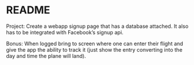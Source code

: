 # README

Project: Create a webapp signup page that has a database attached. It also has to be integrated with Facebook’s signup api.

Bonus: When logged bring to screen where one can enter their flight and give the app the ability to track it (just show the entry converting into the day and time the plane will land).

